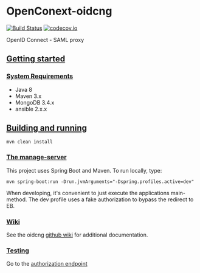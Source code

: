 # OpenConext-oidcng
[![Build Status](https://travis-ci.org/OpenConext/OpenConext-oidcng.svg)](https://travis-ci.org/OpenConext/OpenConext-oidcng)
[![codecov.io](https://codecov.io/github/OpenConext/OpenConext-oidcng/coverage.svg)](https://codecov.io/github/OpenConext/OpenConext-oidcng)

OpenID Connect - SAML proxy

## [Getting started](#getting-started)

### [System Requirements](#system-requirements)

- Java 8
- Maven 3.x
- MongoDB 3.4.x
- ansible 2.x.x

## [Building and running](#building-and-running)

`mvn clean install`

### [The manage-server](#manage-server)

This project uses Spring Boot and Maven. To run locally, type:

`mvn spring-boot:run -Drun.jvmArguments="-Dspring.profiles.active=dev"`

When developing, it's convenient to just execute the applications main-method. The dev profile uses a fake authorization
to bypass the redirect to EB.

### [Wiki](#wiki)

See the oidcng [github wiki](https://github.com/OpenConext/OpenConext-oidcng/wiki) for additional documentation.

### [Testing](#testing)

Go to the [authorization endpoint](http://localhost:8080/oidc/authorize?response_type=code&client_id=http@//mock-sp&scope=openid&redirect_uri=http://localhost:8080)

